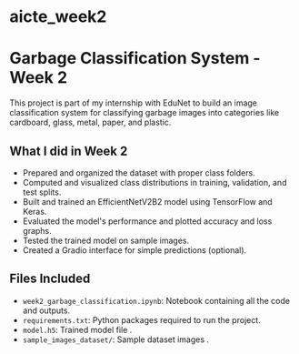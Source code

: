 # aicte_week2
# Garbage Classification System - Week 2

This project is part of my internship with EduNet to build an image classification system for classifying garbage images into categories like cardboard, glass, metal, paper, and plastic.

## What I did in Week 2

- Prepared and organized the dataset with proper class folders.
- Computed and visualized class distributions in training, validation, and test splits.
- Built and trained an EfficientNetV2B2 model using TensorFlow and Keras.
- Evaluated the model's performance and plotted accuracy and loss graphs.
- Tested the trained model on sample images.
- Created a Gradio interface for simple predictions (optional).

## Files Included

- `week2_garbage_classification.ipynb`: Notebook containing all the code and outputs.
- `requirements.txt`: Python packages required to run the project.
- `model.h5`: Trained model file .
- `sample_images_dataset/`: Sample dataset images .
